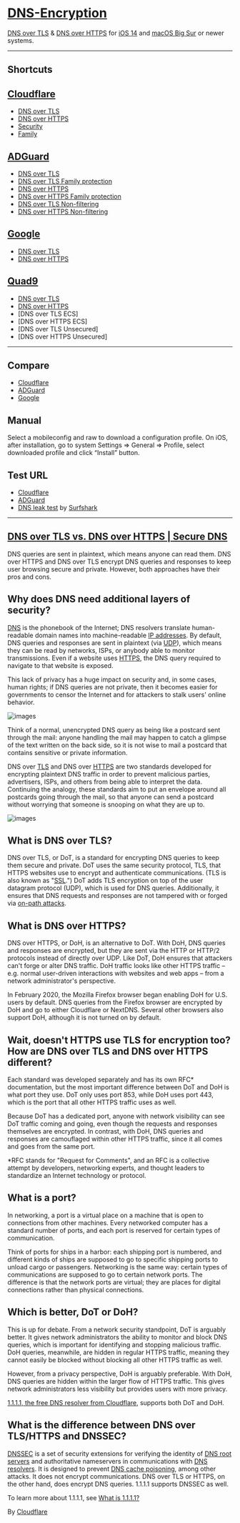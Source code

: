 # [DNS-Encryption](https://blog.cloudflare.com/dns-encryption-explained/)
[DNS over TLS](https://en.wikipedia.org/wiki/DNS_over_TLS) &amp; [DNS over HTTPS](https://en.wikipedia.org/wiki/DNS_over_HTTPS) for [iOS 14](https://www.apple.com/ios/ios-14/) and [macOS Big Sur](https://www.apple.com/macos/big-sur/) or newer systems.

------------------------------------------------------

## Shortcuts

## [Cloudflare](https://1.1.1.1/)
- [DNS over TLS](https://github.com/MARCO-EMC/DNS-Encryption/raw/main/cloudflare-dot.mobileconfig)
- [DNS over HTTPS](https://github.com/MARCO-EMC/DNS-Encryption/raw/main/cloudflare-doh.mobileconfig)
- [Security](https://github.com/MARCO-EMC/DNS-Encryption/raw/main/cloudflare-security-doh.mobileconfig)
- [Family](https://github.com/MARCO-EMC/DNS-Encryption/raw/main/cloudflare-family-doh.mobileconfig)

## [ADGuard](https://adguard.com/en/adguard-dns/overview.html)
- [DNS over TLS](https://github.com/MARCO-EMC/DNS-Encryption/raw/main/adguard-dot.mobileconfig)
- [DNS over TLS Family protection](https://github.com/MARCO-EMC/DNS-Encryption/raw/main/adguard-family-dot.mobileconfig)
- [DNS over HTTPS](https://github.com/MARCO-EMC/DNS-Encryption/raw/main/adguard-doh.mobileconfig)
- [DNS over HTTPS Family protection](https://github.com/MARCO-EMC/DNS-Encryption/raw/main/adguard-family-doh.mobileconfig)
- [DNS over TLS Non-filtering](https://github.com/MARCO-EMC/DNS-Encryption/raw/main/adguard-unfiltered-dot.mobileconfig)
- [DNS over HTTPS Non-filtering](https://github.com/MARCO-EMC/DNS-Encryption/raw/main/adguard-unfiltered-doh.mobileconfig)

## [Google](https://developers.google.com/speed/public-dns/)
- [DNS over TLS](https://github.com/MARCO-EMC/DNS-Encryption/raw/main/google-dot.mobileconfig)
- [DNS over HTTPS](https://github.com/MARCO-EMC/DNS-Encryption/raw/main/google-doh.mobileconfig)

## [Quad9](https://quad9.net/service/service-addresses-and-features)
- [DNS over TLS](https://github.com/MARCO-EMC/DNS-Encryption/raw/main/quad9-dot.mobileconfig)
- [DNS over HTTPS](https://github.com/MARCO-EMC/DNS-Encryption/raw/main/quad9-doh.mobileconfig)
- [DNS over TLS ECS]
- [DNS over HTTPS ECS]
- [DNS over TLS Unsecured]
- [DNS over HTTPS Unsecured]
------------------------------------------------------

## Compare
- [Cloudflare](https://1.1.1.1/)
- [ADGuard](https://adguard.com/en/adguard-dns/overview.html)
- [Google](https://developers.google.com/speed/public-dns/)

## Manual
Select a mobileconfig and raw to download a configuration profile.
On iOS, after installation, go to system Settings => General => Profile, select downloaded profile and click “Install” button.

## Test URL
- [Cloudflare](https://1.1.1.1/help)
- [ADGuard](https://adguard.com/en/test.html)
- [DNS leak test](https://surfshark.com/dns-leak-test) by [Surfshark](https://surfshark.com/)

------------------------------------------------------

## [DNS over TLS vs. DNS over HTTPS | Secure DNS](https://www.cloudflare.com/learning/dns/dns-over-tls/)
DNS queries are sent in plaintext, which means anyone can read them. DNS over HTTPS and DNS over TLS encrypt DNS queries and responses to keep user browsing secure and private. However, both approaches have their pros and cons.

## Why does DNS need additional layers of security?
[DNS](https://www.cloudflare.com/learning/dns/what-is-dns/) is the phonebook of the Internet; DNS resolvers translate human-readable domain names into machine-readable [IP addresses](https://www.cloudflare.com/learning/dns/glossary/what-is-my-ip-address/). By default, DNS queries and responses are sent in plaintext (via [UDP](https://www.cloudflare.com/learning/ddos/glossary/user-datagram-protocol-udp/)), which means they can be read by networks, ISPs, or anybody able to monitor transmissions. Even if a website uses [HTTPS](https://www.cloudflare.com/learning/ssl/what-is-https/), the DNS query required to navigate to that website is exposed.

This lack of privacy has a huge impact on security and, in some cases, human rights; if DNS queries are not private, then it becomes easier for governments to censor the Internet and for attackers to stalk users' online behavior.

![images](https://images.ctfassets.net/slt3lc6tev37/5Cgzkxb8COyIZ9evqqGFyF/384df7ee28643474080bbcd564fc3cfa/dns-traffic-unsecured.svg)

Think of a normal, unencrypted DNS query as being like a postcard sent through the mail: anyone handling the mail may happen to catch a glimpse of the text written on the back side, so it is not wise to mail a postcard that contains sensitive or private information.

DNS over [TLS](https://www.cloudflare.com/learning/ssl/transport-layer-security-tls/) and DNS over [HTTPS](https://www.cloudflare.com/learning/ssl/what-is-https/) are two standards developed for encrypting plaintext DNS traffic in order to prevent malicious parties, advertisers, ISPs, and others from being able to interpret the data. Continuing the analogy, these standards aim to put an envelope around all postcards going through the mail, so that anyone can send a postcard without worrying that someone is snooping on what they are up to.

![images](https://images.ctfassets.net/slt3lc6tev37/7qcyOJwWyOt4EVJykiIRTn/30e34453409eb42fa1ec36680609ad8d/dns-traffic-over-tls-https.svg)

## What is DNS over TLS?
DNS over TLS, or DoT, is a standard for encrypting DNS queries to keep them secure and private. DoT uses the same security protocol, TLS, that HTTPS websites use to encrypt and authenticate communications. (TLS is also known as "[SSL](https://www.cloudflare.com/learning/ssl/what-is-ssl/).") DoT adds TLS encryption on top of the user datagram protocol (UDP), which is used for DNS queries. Additionally, it ensures that DNS requests and responses are not tampered with or forged via [on-path attacks](https://www.cloudflare.com/learning/security/threats/on-path-attack/).

## What is DNS over HTTPS?
DNS over HTTPS, or DoH, is an alternative to DoT. With DoH, DNS queries and responses are encrypted, but they are sent via the HTTP or HTTP/2 protocols instead of directly over UDP. Like DoT, DoH ensures that attackers can't forge or alter DNS traffic. DoH traffic looks like other HTTPS traffic – e.g. normal user-driven interactions with websites and web apps – from a network administrator's perspective.

In February 2020, the Mozilla Firefox browser began enabling DoH for U.S. users by default. DNS queries from the Firefox browser are encrypted by DoH and go to either Cloudflare or NextDNS. Several other browsers also support DoH, although it is not turned on by default.

## Wait, doesn't HTTPS use TLS for encryption too? How are DNS over TLS and DNS over HTTPS different?
Each standard was developed separately and has its own RFC* documentation, but the most important difference between DoT and DoH is what port they use. DoT only uses port 853, while DoH uses port 443, which is the port that all other HTTPS traffic uses as well.

Because DoT has a dedicated port, anyone with network visibility can see DoT traffic coming and going, even though the requests and responses themselves are encrypted. In contrast, with DoH, DNS queries and responses are camouflaged within other HTTPS traffic, since it all comes and goes from the same port.

*RFC stands for "Request for Comments", and an RFC is a collective attempt by developers, networking experts, and thought leaders to standardize an Internet technology or protocol.

## What is a port?
In networking, a port is a virtual place on a machine that is open to connections from other machines. Every networked computer has a standard number of ports, and each port is reserved for certain types of communication.

Think of ports for ships in a harbor: each shipping port is numbered, and different kinds of ships are supposed to go to specific shipping ports to unload cargo or passengers. Networking is the same way: certain types of communications are supposed to go to certain network ports. The difference is that the network ports are virtual; they are places for digital connections rather than physical connections.

## Which is better, DoT or DoH?
This is up for debate. From a network security standpoint, DoT is arguably better. It gives network administrators the ability to monitor and block DNS queries, which is important for identifying and stopping malicious traffic. DoH queries, meanwhile, are hidden in regular HTTPS traffic, meaning they cannot easily be blocked without blocking all other HTTPS traffic as well.

However, from a privacy perspective, DoH is arguably preferable. With DoH, DNS queries are hidden within the larger flow of HTTPS traffic. This gives network administrators less visibility but provides users with more privacy.

[1.1.1.1, the free DNS resolver from Cloudflare](https://1.1.1.1/), supports both DoT and DoH.

## What is the difference between DNS over TLS/HTTPS and DNSSEC?
[DNSSEC](https://www.cloudflare.com/learning/dns/dns-security/) is a set of security extensions for verifying the identity of [DNS root servers](https://www.cloudflare.com/learning/dns/glossary/dns-root-server/) and authoritative nameservers in communications with [DNS resolvers](https://www.cloudflare.com/learning/dns/dns-server-types/). It is designed to prevent [DNS cache poisoning](https://www.cloudflare.com/learning/dns/dns-cache-poisoning/), among other attacks. It does not encrypt communications. DNS over TLS or HTTPS, on the other hand, does encrypt DNS queries. 1.1.1.1 supports DNSSEC as well.

To learn more about 1.1.1.1, see [What is 1.1.1.1?](https://www.cloudflare.com/learning/dns/what-is-1.1.1.1/)

By [Cloudflare](https://www.cloudflare.com/learning/dns/dns-over-tls/)
